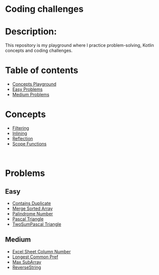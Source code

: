 # Coding challenges

# Description:
This repository is my playground where I practice problem-solving, Kotlin concepts and coding challenges.


# Table of contents

- [Concepts Playground](#Concepts)
- [Easy Problems](#Easy)
- [Medium Problems](#Medium)


# Concepts

- [Filtering](src/Concepts_playground/filter.kt)
- [Inlining](src/Concepts_playground/inline.kt)
- [Reflection](src/Concepts_playground/Reflection.kt)
- [Scope Functions](src/Concepts_playground/scopeFuns.kt)

<br/>


# Problems


## Easy



- [Contains Duplicate](src/Leetcode_problems/easy/ContainsDuplicate.kt)
- [Merge Sorted Array](src/Leetcode_problems/easy/MergeSortedArray.kt)
- [Palindrome Number](src/Leetcode_problems/easy/PalindromeNumber.kt)
- [Pascal Triangle](src/Leetcode_problems/easy/PascalTriangle.kt)
- [TwoSumPascal Triangle](src/Leetcode_problems/easy/TwoSum.kt)



## Medium

- [Excel Sheet Column Number](src/Leetcode_problems/medium/ExcelSheetColumnNumber.kt)
- [Longest Common Pref](src/Leetcode_problems/medium/LongestCommonPref.kt)
- [Max SubArray](src/Leetcode_problems/medium/MaxSubArray.kt)
- [ReverseString](src/Leetcode_problems/medium/ReverseString.kt)
